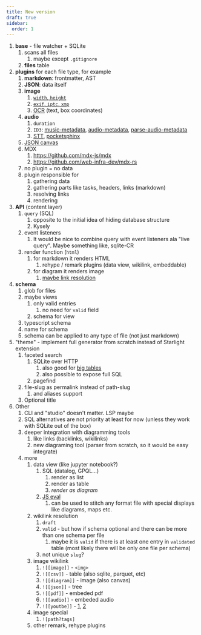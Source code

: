 ```yaml
---
title: New version
draft: true
sidebar:
  order: 1
---
```


1. **base** - file watcher + SQLite
   1. scans all files
      1. maybe except `.gitignore`
   2. **files** table
2. **plugins** for each file type, for example
   1. **markdown**: frontmatter, AST
   2. **JSON**: data itself
   3. **image**
      1. [`width`, `height`](https://www.npmjs.com/package/image-size)
      2. [`exif`, `iptc`, `xmp`](https://www.npmjs.com/package/exifreader)
      3. [OCR](https://tesseract.projectnaptha.com/) (text, box coordinates)
   4. **audio**
      1. `duration`
      2. `ID3`: [music-metadata](https://github.com/borewit/music-metadata), [audio-metadata](https://github.com/tmont/audio-metadata), [parse-audio-metadata](https://github.com/andriuskv/parse-audio-metadata)
      3. [STT](https://www.npmjs.com/search?q=speech-to-text), [pocketsphinx](https://syl22-00.github.io/pocketsphinx.js/)
   5. [JSON canvas](https://jsoncanvas.org/)
   6. MDX
      1. https://github.com/mdx-js/mdx
      2. https://github.com/web-infra-dev/mdx-rs
   7. no plugin = no data
   8. plugin responsible for
      1. gathering data
      2. gathering parts like tasks, headers, links (markdown)
      3. resolving links
      4. rendering
3. **API** (content layer)
   1. `query` (SQL)
      1. opposite to the initial idea of hiding database structure
      2. Kysely
   2. event listeners
      1. It would be nice to combine query with event listeners ala "live query". Maybe something like, sqlite-CR
   3. render function (`html`)
      1. for markdown it renders HTML
         1. rehype / remark plugins (data view, wikilink, embeddable)
      2. for diagram it renders image
         1. [maybe link resolution](https://help.obsidian.md/Editing+and+formatting/Advanced+formatting+syntax#Linking+files+in+a+diagram)
4. **schema**
   1. glob for files
   2. maybe views
      1. only valid entries
         1. no need for `valid` field
      2. schema for view
   3. typescript schema
   4. name for schema
   5. schema can be applied to any type of file (not just markdown)
5. "theme" - implement full generator from scratch instead of Starlight extension
   1. faceted search
      1. SQLite over HTTP
         1. also good for [big tables](https://observablehq.com/documentation/cells/data-table)
         2. also possible to expose full SQL
      2. pagefind
   2. file-slug as permalink instead of path-slug
      1. and aliases support
   3. Optional title
6. Other
   1. CLI and "studio" doesn't matter. LSP maybe
   2. SQL alternatives are not priority at least for now (unless they work with SQLite out of the box)
   3. deeper integration with diagramming tools
      1. like links (backlinks, wikilinks)
      2. new diagraming tool (parser from scratch, so it would be easy integrate)
   4. more
      1. data view (like jupyter notebook?)
         1. SQL (datalog, GPQL...)
            1. render as list
            2. render as table
            3. _render as diagram_
         2. [JS eval](https://notes.stereobooster.com/js-eval/)
            1. can be used to stitch any format file with special displays like diagrams, maps etc.
      2. wikilink resolution
         1. `draft`
         2. `valid` - but how if schema optional and there can be more than one schema per file
            1. maybe it is `valid` if there is at least one entry in `validated` table (most likely there will be only one file per schema)
         3. not unique `slug`?
      3. image wikilink
         1. `![[image]]` - `<img>`
         2. `![[csv]]` - table (also sqlite, parquet, etc)
         3. `![[diagram]]` - image (also canvas)
         4. `![[json]]` - tree
         5. `![[pdf]]` - embeded pdf
         6. `![[audio]]` - embeded audio
         7. `![[youtbe]]` - [1](https://astro-embed.netlify.app/components/youtube/), [2](https://github.com/insin/astro-lazy-youtube-embed/blob/main/YouTube.astro)
      4. image special
         1. `![path?tags]`
      5. other remark, rehype plugins
